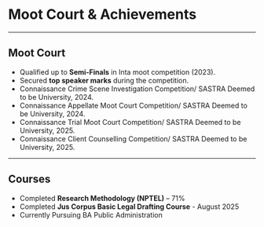 # Moot Court & Achievements  

---

## Moot Court  
- Qualified up to **Semi-Finals** in Inta moot competition (2023).  
- Secured **top speaker marks** during the competition.
- Connaissance Crime Scene Investigation Competition/ SASTRA Deemed to
be University, 2024.
- Connaissance Appellate Moot Court Competition/ SASTRA Deemed to be
University, 2024.
- Connaissance Trial Moot Court Competition/ SASTRA Deemed to be
University, 2025.
- Connaissance Client Counselling Competition/ SASTRA Deemed to be
University, 2025.

---

## Courses  
- Completed **Research Methodology (NPTEL)** – 71%
- Completed **Jus Corpus Basic  Legal Drafting Course** - August 2025
- Currently Pursuing BA Public Administration
